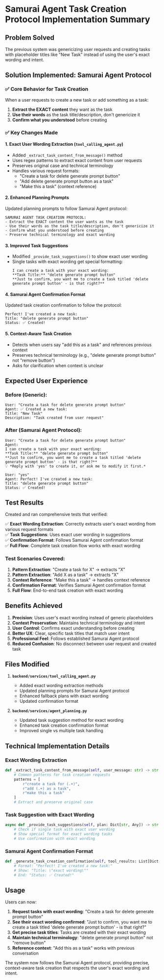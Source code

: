 # Samurai Agent Task Creation Protocol Implementation Summary

## Problem Solved

The previous system was genericizing user requests and creating tasks with placeholder titles like "New Task" instead of using the user's exact wording and intent.

## Solution Implemented: Samurai Agent Protocol

### ✅ **Core Behavior for Task Creation**

When a user requests to create a new task or add something as a task:

1. **Extract the EXACT content** they want as the task
2. **Use their words** as the task title/description, don't genericize it
3. **Confirm what you understood** before creating

### ✅ **Key Changes Made**

#### 1. **Exact User Wording Extraction** (`tool_calling_agent.py`)
- Added `_extract_task_content_from_message()` method
- Uses regex patterns to extract exact content from user requests
- Preserves original case and technical terminology
- Handles various request formats:
  - "Create a task for delete generate prompt button"
  - "Add delete generate prompt button as a task"
  - "Make this a task" (context reference)

#### 2. **Enhanced Planning Prompts**
Updated planning prompts to follow Samurai Agent protocol:
```
SAMURAI AGENT TASK CREATION PROTOCOL:
- Extract the EXACT content the user wants as the task
- Use their words as the task title/description, don't genericize it
- Confirm what you understood before creating
- Preserve technical terminology and exact wording
```

#### 3. **Improved Task Suggestions**
- Modified `_provide_task_suggestions()` to show exact user wording
- Single tasks with exact wording get special formatting:
  ```
  I can create a task with your exact wording:
  **Task Title:** "delete generate prompt button"
  **Just to confirm, you want me to create a task titled 'delete generate prompt button' - is that right?**
  ```

#### 4. **Samurai Agent Confirmation Format**
Updated task creation confirmation to follow the protocol:
```
Perfect! I've created a new task:
Title: "delete generate prompt button"
Status: ✅ Created!
```

#### 5. **Context-Aware Task Creation**
- Detects when users say "add this as a task" and references previous context
- Preserves technical terminology (e.g., "delete generate prompt button" not "remove button")
- Asks for clarification when context is unclear

## Expected User Experience

### Before (Generic):
```
User: "Create a task for delete generate prompt button"
Agent: ✅ Created a new task:
Title: "New Task"
Description: "Task created from user request"
```

### After (Samurai Agent Protocol):
```
User: "Create a task for delete generate prompt button"
Agent: 
I can create a task with your exact wording:
**Task Title:** "delete generate prompt button"
**Just to confirm, you want me to create a task titled 'delete generate prompt button' - is that right?**
💡 *Reply with 'yes' to create it, or ask me to modify it first.*

User: "yes"
Agent: Perfect! I've created a new task:
Title: "delete generate prompt button"
Status: ✅ Created!
```

## Test Results

Created and ran comprehensive tests that verified:

✅ **Exact Wording Extraction**: Correctly extracts user's exact wording from various request formats  
✅ **Task Suggestions**: Uses exact user wording in suggestions  
✅ **Confirmation Format**: Follows Samurai Agent confirmation format  
✅ **Full Flow**: Complete task creation flow works with exact wording  

### Test Scenarios Covered:
1. **Pattern Extraction**: "Create a task for X" → extracts "X"
2. **Pattern Extraction**: "Add X as a task" → extracts "X"
3. **Context Reference**: "Make this a task" → handles context reference
4. **Confirmation Format**: Verifies Samurai Agent confirmation format
5. **Full Flow**: End-to-end task creation with exact wording

## Benefits Achieved

1. **Precision**: Uses user's exact wording instead of generic placeholders
2. **Context Preservation**: Maintains technical terminology and intent
3. **User Control**: Confirms exact understanding before creating
4. **Better UX**: Clear, specific task titles that match user intent
5. **Professional Feel**: Follows established Samurai Agent protocol
6. **Reduced Confusion**: No disconnect between user request and created task

## Files Modified

1. **`backend/services/tool_calling_agent.py`**
   - Added exact wording extraction methods
   - Updated planning prompts for Samurai Agent protocol
   - Enhanced fallback plans with exact wording
   - Updated confirmation format

2. **`backend/services/agent_planning.py`**
   - Updated task suggestion method for exact wording
   - Enhanced task creation confirmation format
   - Improved single vs multiple task handling

## Technical Implementation Details

### Exact Wording Extraction
```python
def _extract_task_content_from_message(self, user_message: str) -> str:
    # Common patterns for task creation requests
    patterns = [
        r"create a task for (.+)",
        r"add (.+) as a task",
        r"make this a task"
    ]
    # Extract and preserve original case
```

### Task Suggestion with Exact Wording
```python
async def _provide_task_suggestions(self, plan: Dict[str, Any]) -> str:
    # Check if single task with exact user wording
    # Show special format for exact wording tasks
    # Use confirmation with exact wording
```

### Samurai Agent Confirmation Format
```python
def _generate_task_creation_confirmation(self, tool_results: List[Dict[str, Any]]) -> str:
    # Format: "Perfect! I've created a new task:"
    # Show: "Title: \"exact wording\""
    # End: "Status: ✅ Created!"
```

## Usage

Users can now:
1. **Request tasks with exact wording**: "Create a task for delete generate prompt button"
2. **See their exact wording confirmed**: "Just to confirm, you want me to create a task titled 'delete generate prompt button' - is that right?"
3. **Get precise task titles**: Tasks are created with their exact wording
4. **Maintain technical terminology**: "delete generate prompt button" not "remove button"
5. **Reference context**: "Add this as a task" works with previous conversation

The system now follows the Samurai Agent protocol, providing precise, context-aware task creation that respects the user's exact wording and intent. 